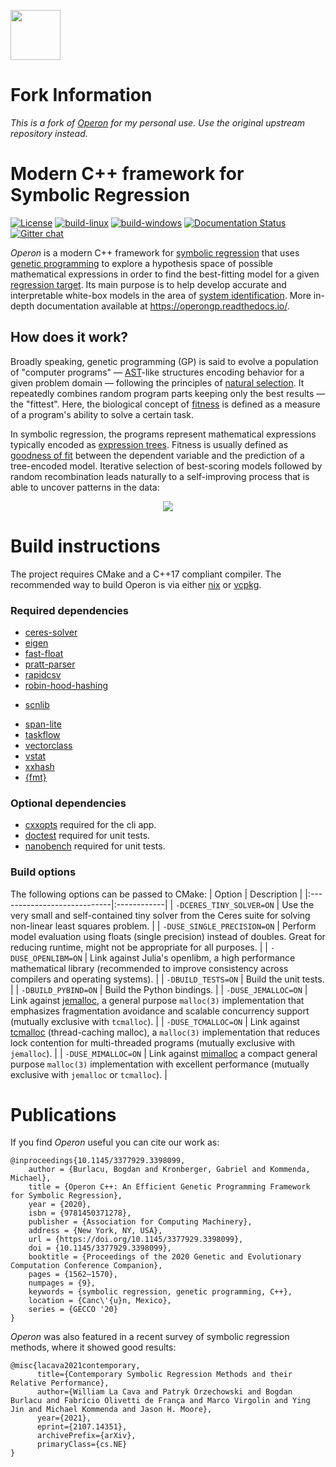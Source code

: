 <p align="left">
    <img src="./rtd/_static/logo_mini.png" height="80px" />
</p>

# Fork Information

*This is a fork of [Operon](https://github.com/heal-research/operon) for my personal use. Use the original upstream repository instead.*

# Modern C++ framework for Symbolic Regression

[![License](https://img.shields.io/github/license/heal-research/operon?style=flat)](https://github.com/heal-research/operon/blob/master/LICENSE)
[![build-linux](https://github.com/heal-research/operon/actions/workflows/build-linux.yml/badge.svg)](https://github.com/heal-research/operon/actions/workflows/build-linux.yml)
[![build-windows](https://github.com/heal-research/operon/actions/workflows/build-windows.yml/badge.svg)](https://github.com/heal-research/operon/actions/workflows/build-windows.yml)
[![Documentation Status](https://readthedocs.org/projects/operongp/badge/?version=latest)](https://operongp.readthedocs.io/en/latest/?badge=latest)
[![Gitter chat](https://badges.gitter.im/operongp/gitter.png)](https://gitter.im/operongp/community)

*Operon* is a modern C++ framework for [symbolic regression](https://en.wikipedia.org/wiki/Symbolic_regression) that uses [genetic programming](https://en.wikipedia.org/wiki/Genetic_programming) to explore a hypothesis space of possible mathematical expressions in order to find the best-fitting model for a given [regression target](https://en.wikipedia.org/wiki/Regression_analysis).
Its main purpose is to help develop accurate and interpretable white-box models in the area of [system identification](https://en.wikipedia.org/wiki/System_identification). More in-depth documentation available at https://operongp.readthedocs.io/.

## How does it work?

Broadly speaking, genetic programming (GP) is said to evolve a population of "computer programs" ― [AST](https://en.wikipedia.org/wiki/Abstract_syntax_tree)-like structures encoding behavior for a given problem domain ― following the principles of [natural selection](https://en.wikipedia.org/wiki/Natural_selection). It repeatedly combines random program parts keeping only the best results ― the "fittest". Here, the biological concept of [fitness](https://en.wikipedia.org/wiki/Survival_of_the_fittest) is defined as a measure of a program's ability to solve a certain task.

In symbolic regression, the programs represent mathematical expressions typically encoded as [expression trees](https://en.wikipedia.org/wiki/Binary_expression_tree). Fitness is usually defined as [goodness of fit](https://en.wikipedia.org/wiki/Goodness_of_fit) between the dependent variable and the prediction of a tree-encoded model. Iterative selection of best-scoring models followed by random recombination leads naturally to a self-improving process that is able to uncover patterns in the data:

<p align="center">
    <img src="./rtd/_static/evo.gif"  />
</p>

# Build instructions

The project requires CMake and a C++17 compliant compiler. The recommended way to build Operon is via either [nix](https://github.com/NixOS/nix) or [vcpkg](https://github.com/microsoft/vcpkg).

### Required dependencies
- [ceres-solver](http://ceres-solver.org/)
- [eigen](http://eigen.tuxfamily.org)
- [fast-float](https://github.com/fastfloat/fast_float)
- [pratt-parser](https://github.com/foolnotion/pratt-parser-calculator)
- [rapidcsv](https://github.com/d99kris/rapidcsv)
- [robin-hood-hashing](https://github.com/martinus/robin-hood-hashing)
* [scnlib](https://github.com/eliaskosunen/scnlib)
- [span-lite](https://github.com/martinmoene/span-lite)
- [taskflow](https://taskflow.github.io/)
- [vectorclass](https://github.com/vectorclass/version2)
- [vstat](https://github.com/heal-research/vstat)
- [xxhash](https://github.com/Cyan4973/xxHash)
- [{fmt}](https://fmt.dev/latest/index.html)

### Optional dependencies

- [cxxopts](https://github.com/jarro2783/cxxopts) required for the cli app.
- [doctest](https://github.com/onqtam/doctest) required for unit tests.
- [nanobench](https://github.com/martinus/nanobench) required for unit tests.

### Build options
The following options can be passed to CMake:
| Option                      | Description |
|:----------------------------|:------------|
| `-DCERES_TINY_SOLVER=ON` | Use the very small and self-contained tiny solver from the Ceres suite for solving non-linear least squares problem. |
| `-DUSE_SINGLE_PRECISION=ON` | Perform model evaluation using floats (single precision) instead of doubles. Great for reducing runtime, might not be appropriate for all purposes.           |
| `-DUSE_OPENLIBM=ON`         | Link against Julia's openlibm, a high performance mathematical library (recommended to improve consistency across compilers and operating systems).            |
| `-DBUILD_TESTS=ON` | Build the unit tests. |
| `-DBUILD_PYBIND=ON` | Build the Python bindings. |
| `-DUSE_JEMALLOC=ON`         | Link against [jemalloc](http://jemalloc.net/), a general purpose `malloc(3)` implementation that emphasizes fragmentation avoidance and scalable concurrency support (mutually exclusive with `tcmalloc`).           |
| `-DUSE_TCMALLOC=ON`         | Link against [tcmalloc](https://google.github.io/tcmalloc/) (thread-caching malloc), a `malloc(3)` implementation that reduces lock contention for multi-threaded programs (mutually exclusive with `jemalloc`).          |
| `-DUSE_MIMALLOC=ON`         | Link against [mimalloc](https://github.com/microsoft/mimalloc) a compact general purpose `malloc(3)` implementation with excellent performance (mutually exclusive with `jemalloc` or `tcmalloc`).          |

# Publications

If you find _Operon_ useful you can cite our work as:
```
@inproceedings{10.1145/3377929.3398099,
    author = {Burlacu, Bogdan and Kronberger, Gabriel and Kommenda, Michael},
    title = {Operon C++: An Efficient Genetic Programming Framework for Symbolic Regression},
    year = {2020},
    isbn = {9781450371278},
    publisher = {Association for Computing Machinery},
    address = {New York, NY, USA},
    url = {https://doi.org/10.1145/3377929.3398099},
    doi = {10.1145/3377929.3398099},
    booktitle = {Proceedings of the 2020 Genetic and Evolutionary Computation Conference Companion},
    pages = {1562–1570},
    numpages = {9},
    keywords = {symbolic regression, genetic programming, C++},
    location = {Canc\'{u}n, Mexico},
    series = {GECCO '20}
}
```

_Operon_ was also featured in a recent survey of symbolic regression methods, where it showed good results:

```
@misc{lacava2021contemporary,
      title={Contemporary Symbolic Regression Methods and their Relative Performance}, 
      author={William La Cava and Patryk Orzechowski and Bogdan Burlacu and Fabrício Olivetti de França and Marco Virgolin and Ying Jin and Michael Kommenda and Jason H. Moore},
      year={2021},
      eprint={2107.14351},
      archivePrefix={arXiv},
      primaryClass={cs.NE}
}
```

